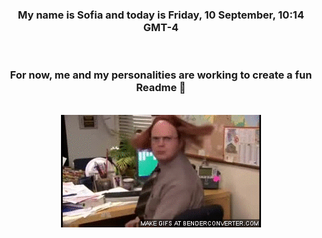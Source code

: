 


<div align="center">
<h3 >My name is Sofia and today is Friday, 10 September, 10:14 GMT-4</h3><br>
<h3 >For now, me and my personalities are working to create a fun Readme 👋
</h3><br>
<img src='img/dwight.gif' alt='working...'/>
</div>
